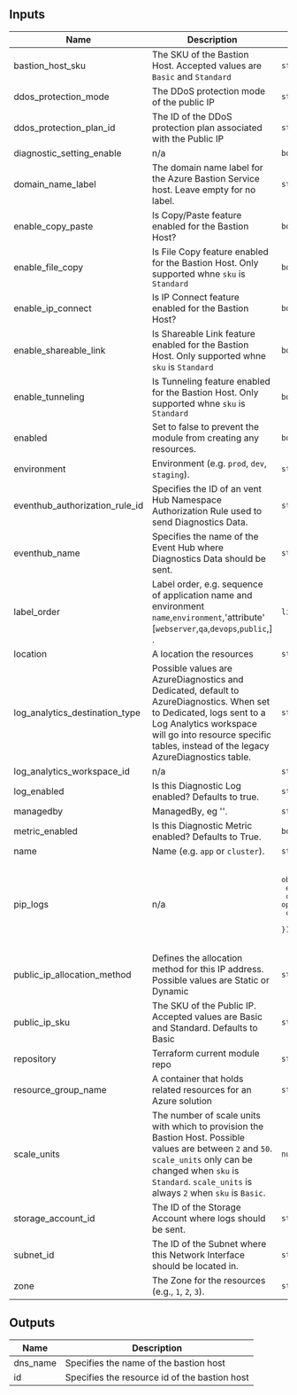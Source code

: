 ## Inputs

| Name | Description | Type | Default | Required |
|------|-------------|------|---------|:--------:|
| bastion\_host\_sku | The SKU of the Bastion Host. Accepted values are `Basic` and `Standard` | `string` | `"Basic"` | no |
| ddos\_protection\_mode | The DDoS protection mode of the public IP | `string` | `"VirtualNetworkInherited"` | no |
| ddos\_protection\_plan\_id | The ID of the DDoS protection plan associated with the Public IP | `string` | `null` | no |
| diagnostic\_setting\_enable | n/a | `bool` | `true` | no |
| domain\_name\_label | The domain name label for the Azure Bastion Service host. Leave empty for no label. | `string` | `null` | no |
| enable\_copy\_paste | Is Copy/Paste feature enabled for the Bastion Host? | `bool` | `true` | no |
| enable\_file\_copy | Is File Copy feature enabled for the Bastion Host. Only supported whne `sku` is `Standard` | `bool` | `false` | no |
| enable\_ip\_connect | Is IP Connect feature enabled for the Bastion Host? | `bool` | `false` | no |
| enable\_shareable\_link | Is Shareable Link feature enabled for the Bastion Host. Only supported whne `sku` is `Standard` | `bool` | `false` | no |
| enable\_tunneling | Is Tunneling feature enabled for the Bastion Host. Only supported whne `sku` is `Standard` | `bool` | `false` | no |
| enabled | Set to false to prevent the module from creating any resources. | `bool` | `true` | no |
| environment | Environment (e.g. `prod`, `dev`, `staging`). | `string` | `"app-test"` | no |
| eventhub\_authorization\_rule\_id | Specifies the ID of an vent Hub Namespace Authorization Rule used to send Diagnostics Data. | `string` | `null` | no |
| eventhub\_name | Specifies the name of the Event Hub where Diagnostics Data should be sent. | `string` | `null` | no |
| label\_order | Label order, e.g. sequence of application name and environment `name`,`environment`,'attribute' [`webserver`,`qa`,`devops`,`public`,] . | `list(string)` | <pre>[<br>  "name",<br>  "environment"<br>]</pre> | no |
| location | A location the resources | `string` | `"Canada Central"` | no |
| log\_analytics\_destination\_type | Possible values are AzureDiagnostics and Dedicated, default to AzureDiagnostics. When set to Dedicated, logs sent to a Log Analytics workspace will go into resource specific tables, instead of the legacy AzureDiagnostics table. | `string` | `"AzureDiagnostics"` | no |
| log\_analytics\_workspace\_id | n/a | `string` | `null` | no |
| log\_enabled | Is this Diagnostic Log enabled? Defaults to true. | `string` | `true` | no |
| managedby | ManagedBy, eg ''. | `string` | `"CloudDrove"` | no |
| metric\_enabled | Is this Diagnostic Metric enabled? Defaults to True. | `bool` | `true` | no |
| name | Name  (e.g. `app` or `cluster`). | `string` | `"app"` | no |
| pip\_logs | n/a | <pre>object({<br>    enabled        = bool<br>    category       = optional(list(string))<br>    category_group = optional(list(string))<br>  })</pre> | <pre>{<br>  "category_group": [<br>    "AllLogs"<br>  ],<br>  "description": "Is this Diagnostic logs enabled? Defaults to True.",<br>  "enabled": true<br>}</pre> | no |
| public\_ip\_allocation\_method | Defines the allocation method for this IP address. Possible values are Static or Dynamic | `string` | `"Static"` | no |
| public\_ip\_sku | The SKU of the Public IP. Accepted values are Basic and Standard. Defaults to Basic | `string` | `"Standard"` | no |
| repository | Terraform current module repo | `string` | `"https://github.com/clouddrove/terraform-azure-bastion.git"` | no |
| resource\_group\_name | A container that holds related resources for an Azure solution | `string` | `null` | no |
| scale\_units | The number of scale units with which to provision the Bastion Host. Possible values are between `2` and `50`. `scale_units` only can be changed when `sku` is `Standard`. `scale_units` is always `2` when `sku` is `Basic`. | `number` | `2` | no |
| storage\_account\_id | The ID of the Storage Account where logs should be sent. | `string` | `null` | no |
| subnet\_id | The ID of the Subnet where this Network Interface should be located in. | `string` | `null` | no |
| zone | The Zone for the resources (e.g., `1`, `2`, `3`). | `string` | `null` | no |

## Outputs

| Name | Description |
|------|-------------|
| dns\_name | Specifies the name of the bastion host |
| id | Specifies the resource id of the bastion host |
